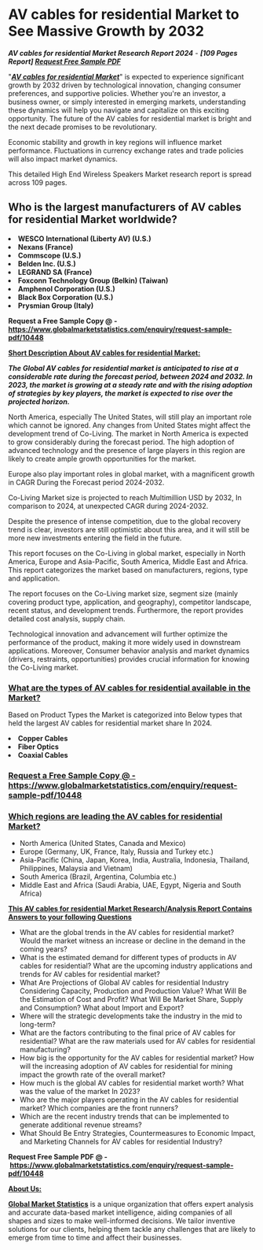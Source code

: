<h1>AV cables for residential Market to See Massive Growth by 2032</h1><p><em><strong>AV cables for residential Market Research Report 2024</strong></em>&nbsp;-&nbsp;<em><strong>[109 Pages Report] </strong></em><em><strong><a href="https://www.globalmarketstatistics.com/enquiry/request-sample-pdf/10448">Request Free Sample PDF</a></strong></em></p><p>"<a style="font-style: italic; font-weight: bold;" href="https://www.globalmarketstatistics.com/market-reports/av-cables-for-residential-market-10448">AV cables for residential Market</a>" is expected to experience significant growth by 2032 driven by technological innovation, changing consumer preferences, and supportive policies. Whether you're an investor, a business owner, or simply interested in emerging markets, understanding these dynamics will help you navigate and capitalize on this exciting opportunity. The future of the&nbsp;AV cables for residential market is bright and the next decade promises to be revolutionary.</p><p>Economic stability and growth in key regions will influence market performance. Fluctuations in currency exchange rates and trade policies will also impact market dynamics.</p><p>This detailed&nbsp;High End Wireless Speakers Market research report is spread across 109 pages.</p><h2><strong>Who is the largest manufacturers of AV cables for residential Market worldwide?</strong></h2><p><strong><li>WESCO International (Liberty AV) (U.S.)<li>Nexans (France)<li>Commscope (U.S.)<li>Belden Inc. (U.S.)<li>LEGRAND SA (France)<li>Foxconn Technology Group (Belkin) (Taiwan)<li>Amphenol Corporation (U.S.)<li>Black Box Corporation (U.S.)<li>Prysmian Group (Italy)</strong></p><p><strong>Request a Free Sample Copy @ - <a href="https://www.globalmarketstatistics.com/enquiry/request-sample-pdf/10448">https://www.globalmarketstatistics.com/enquiry/request-sample-pdf/10448</a></strong></p><p><strong><u>Short Description About AV cables for residential Market:</u></strong></p><p><strong><em>The Global AV cables for residential market is anticipated to rise at a considerable rate during the forecast period, between 2024 and 2032. In 2023, the market is growing at a steady rate and with the rising adoption of strategies by key players, the market is expected to rise over the projected horizon.</em></strong></p><p>North America, especially The United States, will still play an important role which cannot be ignored. Any changes from United States might affect the development trend of Co-Living. The market in North America is expected to grow considerably during the forecast period. The high adoption of advanced technology and the presence of large players in this region are likely to create ample growth opportunities for the market.</p><p>Europe also play important roles in global market, with a magnificent growth in CAGR During the Forecast period 2024-2032.</p><p>Co-Living Market size is projected to reach Multimillion USD by 2032, In comparison to 2024, at unexpected CAGR during 2024-2032.</p><p>Despite the presence of intense competition, due to the global recovery trend is clear, investors are still optimistic about this area, and it will still be more new investments entering the field in the future.</p><p>This report focuses on the Co-Living in global market, especially in North America, Europe and Asia-Pacific, South America, Middle East and Africa. This report categorizes the market based on manufacturers, regions, type and application.</p><p>The report focuses on the Co-Living market size, segment size (mainly covering product type, application, and geography), competitor landscape, recent status, and development trends. Furthermore, the report provides detailed cost analysis, supply chain.</p><p>Technological innovation and advancement will further optimize the performance of the product, making it more widely used in downstream applications. Moreover, Consumer behavior analysis and market dynamics (drivers, restraints, opportunities) provides crucial information for knowing the Co-Living market.</p><h3 class="rank-math-question "><span style="text-decoration: underline;">What are the types of AV cables for residential available in the Market?</span></h3><p>Based on Product Types the Market is categorized into Below types that held the largest AV cables for residential market share In 2024.</p><p><strong><li>Copper Cables<li>Fiber Optics<li>Coaxial Cables</strong></p><h3 class="rank-math-question "><span style="text-decoration: underline;">Request a Free Sample Copy @ - <a href="https://www.globalmarketstatistics.com/enquiry/request-sample-pdf/10448">https://www.globalmarketstatistics.com/enquiry/request-sample-pdf/10448</a></span></h3><h3 class="rank-math-question "><span style="text-decoration: underline;">Which regions are leading the AV cables for residential Market?</span></h3><ul><li>North America (United States, Canada and Mexico)</li><li>Europe (Germany, UK, France, Italy, Russia and Turkey etc.)</li><li>Asia-Pacific (China, Japan, Korea, India, Australia, Indonesia, Thailand, Philippines, Malaysia and Vietnam)</li><li>South America (Brazil, Argentina, Columbia etc.)</li><li>Middle East and Africa (Saudi Arabia, UAE, Egypt, Nigeria and South Africa)</li></ul><p><strong><u>This AV cables for residential Market Research/Analysis Report Contains Answers to your following Questions</u></strong></p><ul><li>What are the global trends in the AV cables for residential market? Would the market witness an increase or decline in the demand in the coming years?</li><li>What is the estimated demand for different types of products in AV cables for residential? What are the upcoming industry applications and trends for AV cables for residential market?</li><li>What Are Projections of Global AV cables for residential Industry Considering Capacity, Production and Production Value? What Will Be the Estimation of Cost and Profit? What Will Be Market Share, Supply and Consumption? What about Import and Export?</li><li>Where will the strategic developments take the industry in the mid to long-term?</li><li>What are the factors contributing to the final price of AV cables for residential? What are the raw materials used for AV cables for residential manufacturing?</li><li>How big is the opportunity for the AV cables for residential market? How will the increasing adoption of AV cables for residential for mining impact the growth rate of the overall market?</li><li>How much is the global AV cables for residential market worth? What was the value of the market In 2023?</li><li>Who are the major players operating in the AV cables for residential market? Which companies are the front runners?</li><li>Which are the recent industry trends that can be implemented to generate additional revenue streams?</li><li>What Should Be Entry Strategies, Countermeasures to Economic Impact, and Marketing Channels for AV cables for residential Industry?</li></ul><p><strong>Request Free Sample PDF @ -&nbsp;<a href="https://www.globalmarketstatistics.com/enquiry/request-sample-pdf/10448">https://www.globalmarketstatistics.com/enquiry/request-sample-pdf/10448</a></strong></p><p><strong><u>About Us:</u></strong></p><p><strong><a href="https://www.globalmarketstatistics.com/">Global Market Statistics</a></strong> is a unique organization that offers expert analysis and accurate data-based market intelligence, aiding companies of all shapes and sizes to make well-informed decisions. We tailor inventive solutions for our clients, helping them tackle any challenges that are likely to emerge from time to time and affect their businesses.</p>
